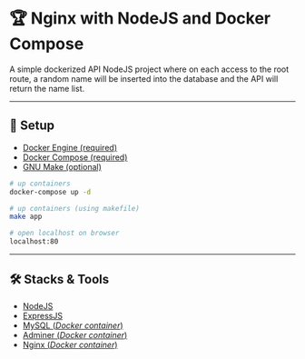 # 🏆 Nginx with NodeJS and Docker Compose

A simple dockerized API NodeJS project where on each access to the root route, a random name will be inserted into the database and the API will return the name list.

---

## 🚀 Setup

- [Docker Engine (required)](https://docs.docker.com/engine/install/)
- [Docker Compose (required)](https://docs.docker.com/compose/install/)
- [GNU Make (optional)](https://www.gnu.org/software/make/)

```bash
# up containers
docker-compose up -d

# up containers (using makefile)
make app

# open localhost on browser
localhost:80
```

---

## 🛠️ Stacks & Tools

- [NodeJS](https://nodejs.org/en)
- [ExpressJS](https://expressjs.com/)
- [MySQL (_Docker container_)](https://hub.docker.com/_/mysql)
- [Adminer (_Docker container_)](https://hub.docker.com/_/adminer)
- [Nginx (_Docker container_)](https://hub.docker.com/_/nginx)
